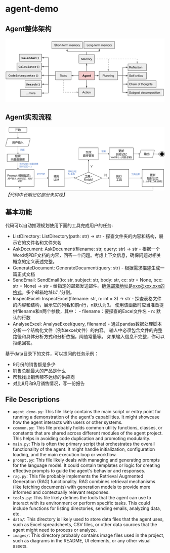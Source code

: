 # agent-demo
## Agent整体架构
![](./images/agent-overview.png)
## Agent实现流程
![](./images/agent-flowchart.png)
*【代码中长期记忆部分未实现】*

## 基本功能
代码可以自动推理规划使用下面的工具完成用户的任务:
- ListDirectory: ListDirectory(path: str) -> str - 探查文件夹的内容和结构，展示它的文件名和文件夹名
- AskDocument: AskDocument(filename: str, query: str) -> str - 根据一个Word或PDF文档的内容，回答一个问题。考虑上下文信息，确保问题对相关概念的定义表述完整。
- GenerateDocument: GenerateDocument(query: str) - 根据需求描述生成一篇正式文档
- SendEmail: SendEmail(to: str, subject: str, body: str, cc: str = None, bcc: str = None) -> str - 给指定的邮箱发送邮件。确保邮箱地址是xxx@xxx.xxx的格式。多个邮箱地址以';'分割。
- InspectExcel: InspectExcel(filename: str, n: int = 3) -> str - 探查表格文件的内容和结构，展示它的列名和前n行，n默认为3。 使用该函数时应当准备提供filename和n两个参数，其中： - filename：要探查的Excel文件名 - n: 默认的行数
- AnalyseExcel: AnalyseExcel(query, filename) - 通过pandas数据处理脚本分析一个结构化文件（例如excel文件）的内容。 输人中必须包含文件的完整路径和具体分析方式和分析依据，阈值常量等。 如果输入信息不完整，你可以拒绝回答。

基于data目录下的文件，可以提问的任务示例：
 - 9月份的销售额是多少
 - 销售总额最大的产品是什么
 - 帮我找出销售额不达标的供应商
 - 对比8月和9月销售情况，写一份报告

## File Descriptions
- `agent_demo.py`: This file likely contains the main script or entry point for running a demonstration of the agent's capabilities. It might showcase how the agent interacts with users or other systems.
- `common.py`: This file probably holds common utility functions, classes, or constants that are shared across different modules of the agent project. This helps in avoiding code duplication and promoting modularity.
- `main.py`: This is often the primary script that orchestrates the overall functionality of the agent. It might handle initialization, configuration loading, and the main execution loop or workflow.
- `prompt.py`: This file likely deals with managing and generating prompts for the language model. It could contain templates or logic for creating effective prompts to guide the agent's behavior and responses.
- `rag.py`: This file probably implements the Retrieval Augmented Generation (RAG) functionality. RAG combines retrieval mechanisms (like fetching documents) with generation models to provide more informed and contextually relevant responses.
- `tools.py`: This file likely defines the tools that the agent can use to interact with its environment or perform specific tasks. This could include functions for listing directories, sending emails, analyzing data, etc.
- `data/`: This directory is likely used to store data files that the agent uses, such as Excel spreadsheets, CSV files, or other data sources that the agent might need to process or analyze.
- `images/`: This directory probably contains image files used in the project, such as diagrams in the README, UI elements, or any other visual assets.

